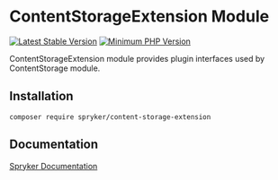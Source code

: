 # ContentStorageExtension Module
[![Latest Stable Version](https://poser.pugx.org/spryker/content-storage-extension/v/stable.svg)](https://packagist.org/packages/spryker/content-storage-extension)
[![Minimum PHP Version](https://img.shields.io/badge/php-%3E%3D%207.4-8892BF.svg)](https://php.net/)

ContentStorageExtension module provides plugin interfaces used by ContentStorage module.

## Installation

```
composer require spryker/content-storage-extension
```

## Documentation

[Spryker Documentation](https://docs.spryker.com)

